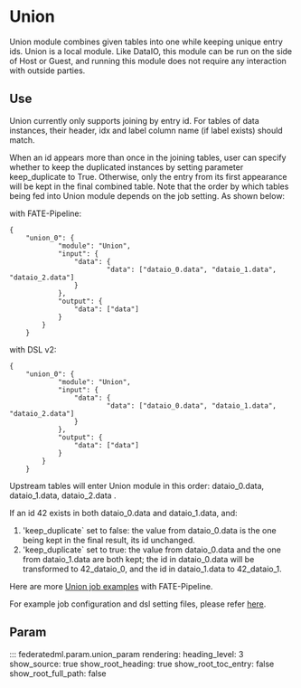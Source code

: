 # Union

Union module combines given tables into one while keeping unique entry
ids. Union is a local module. Like DataIO, this module can be run on the
side of Host or Guest, and running this module does not require any
interaction with outside parties.

## Use

Union currently only supports joining by entry id. For tables of data
instances, their header, idx and label column name (if label exists)
should match.

When an id appears more than once in the joining tables, user can
specify whether to keep the duplicated instances by setting parameter
<span class="title-ref">keep\_duplicate</span> to True. Otherwise, only
the entry from its first appearance will be kept in the final combined
table. Note that the order by which tables being fed into Union module
depends on the job setting. As shown below:

with FATE-Pipeline:

``` sourceCode python
{
    "union_0": {
            "module": "Union",
            "input": {
                "data": {
                        "data": ["dataio_0.data", "dataio_1.data", "dataio_2.data"]
                }
            },
            "output": {
                "data": ["data"]
            }
        }
    }
```

with DSL v2:

``` sourceCode json
{
    "union_0": {
            "module": "Union",
            "input": {
                "data": {
                        "data": ["dataio_0.data", "dataio_1.data", "dataio_2.data"]
                }
            },
            "output": {
                "data": ["data"]
            }
        }
    }
```

Upstream tables will enter Union module in this order:
<span class="title-ref">dataio\_0.data</span>,
<span class="title-ref">dataio\_1.data</span>,
<span class="title-ref">dataio\_2.data</span> .

If an id <span class="title-ref">42</span> exists in both
<span class="title-ref">dataio\_0.data</span> and
<span class="title-ref">dataio\_1.data</span>, and:

1.  'keep\_duplicate\` set to false: the value from
    <span class="title-ref">dataio\_0.data</span> is the one being kept
    in the final result, its id unchanged.
2.  'keep\_duplicate\` set to true: the value from
    <span class="title-ref">dataio\_0.data</span> and the one from
    <span class="title-ref">dataio\_1.data</span> are both kept; the id
    in <span class="title-ref">dataio\_0.data</span> will be transformed
    to <span class="title-ref">42\_dataio\_0</span>, and the id in
    <span class="title-ref">dataio\_1.data</span> to
    <span class="title-ref">42\_dataio\_1</span>.

Here are more [Union job examples](../../../../examples/pipeline/union) with FATE-Pipeline.

For example job configuration and dsl setting files, please refer
[here](../../../../examples/dsl/v2/union).

## Param

::: federatedml.param.union_param
    rendering:
      heading_level: 3
      show_source: true
      show_root_heading: true
      show_root_toc_entry: false
      show_root_full_path: false
